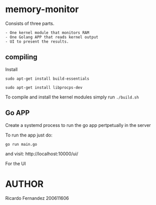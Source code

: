 # memory-monitor
Consists of three parts. 

    - One kernel module that monitors RAM
    - One Golang APP that reads kernel output
    - UI to present the results.

## compiling
Install 

``sudo apt-get install build-essentials``

``sudo apt-get install libprocps-dev``

To compile and install the kernel modules simply run ``./build.sh``

## Go APP
Create a systemd process to run the go app pertpetually in the server

To run the app just do:

``go run main.go``

and visit:
http://localhost:10000/ui/

For the UI

# AUTHOR
Ricardo Fernandez
200611606

